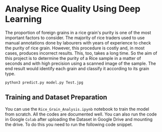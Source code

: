 # Analyse Rice Quality Using Deep Learning
The proportion of foreign grains in a rice grain's purity is one of the most important factors to consider. The majority of rice traders used to use manual annotations done by labourers with years of experience to check the purity of rice grain. However, this procedure is costly and, in most cases, produces incorrect results. This, too, takes a long time. So the aim of this project is to determine the purity of a Rice sample in a matter of seconds and with high precision using a scanned image of the sample.
The end result would identify each grain and classify it according to its grain type. 




```python3 predict.py model.py Test.jpg```

## Training and Dataset Preparation
You can use the ```Rice_Grain_Analysis.ipynb``` notebook to train the model from scratch. All the codes are documented well. You can also run the code in Google ```Colab``` after uploading the Dataset in Google Drive and mounting the drive. To do this you need to run the following code snippet.
```


